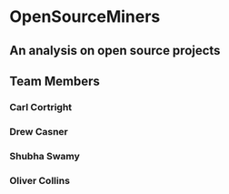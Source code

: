 # OpenSourceMiners

## An analysis on open source projects


## Team Members
### Carl Cortright
### Drew Casner
### Shubha Swamy
### Oliver Collins 
